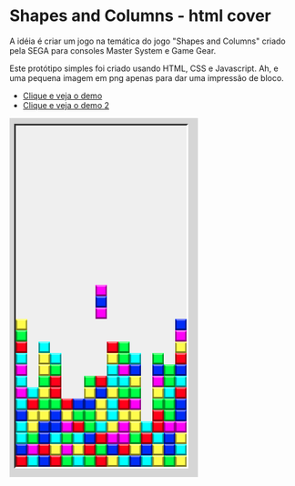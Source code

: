 # Shapes and Columns - html cover
A idéia é criar um jogo na temática do jogo "Shapes and Columns" criado pela SEGA para consoles Master System e Game Gear.

Este protótipo simples foi criado usando HTML, CSS e Javascript. Ah, e uma pequena imagem em png apenas para dar uma impressão de bloco.

- [Clique e veja o demo](https://carlosgutierre.com.br/game)
- [Clique e veja o demo 2](https://carlosgutierre.com.br/game2)

![Alt text](https://github.com/gutierre69/shapes-collumns-js-game/blob/master/tela.png?raw=true "Shapes and Columns - html cover")
